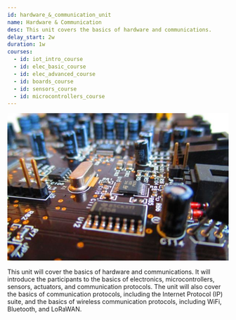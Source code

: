 ```yaml
---
id: hardware_&_communication_unit
name: Hardware & Communication
desc: This unit covers the basics of hardware and communications.
delay_start: 2w
duration: 1w
courses:
  - id: iot_intro_course
  - id: elec_basic_course
  - id: elec_advanced_course
  - id: boards_course
  - id: sensors_course
  - id: microcontrollers_course
---
```



![hardware](img/hardware.jpg)

This unit will cover the basics of hardware and communications. It will introduce the participants to the basics of electronics, microcontrollers, sensors, actuators, and communication protocols. The unit will also cover the basics of communication protocols, including the Internet Protocol (IP) suite, and the basics of wireless communication protocols, including WiFi, Bluetooth, and LoRaWAN.


